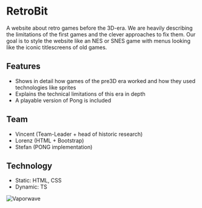 # RetroBit

A website about retro games before the 3D-era.
We are heavily describing the limitations of the first games and the clever approaches to fix them. Our goal is to style the website like an NES or SNES game with menus looking like the iconic titlescreens of old games.

## Features
- Shows in detail how games of the pre3D era worked and how they used technologies like sprites
- Explains the technical limitations of this era in depth
- A playable version of Pong is included

## Team
- Vincent (Team-Leader + head of historic research)
- Lorenz (HTML + Bootstrap)
- Stefan (PONG implementation)

## Technology
- Static: HTML, CSS
- Dynamic: TS

![Vaporwave](https://ak.picdn.net/shutterstock/videos/1018878754/thumb/1.jpg)

